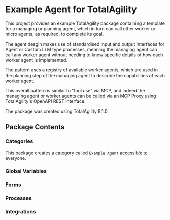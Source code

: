 # Example Agent for TotalAgility
This project provides an example TotalAgility package containing a template for a managing or planning agent, which in turn can call other worker or micro agents, as required, to complete its goal.

The agent desgin makes use of standardised input and output interfaces for Agent or Custom LLM type processes, meaning the managing agent can call any worker agent without needing to know specific details of how each worker agent is implemented.

The pattern uses a registry of available worker agents, which are used in the planning step of the managing agent to describe the capabilities of each worker agent. 

This overall pattern is similar to "tool use" via MCP, and indeed the managing agent or worker agents can be called via an MCP Proxy using TotalAgility's OpenAPI REST interface. 

The package was created using TotalAgility 8.1.0.

## Package Contents

### Categories
This package creates a category called ```Example Agent``` accessible to everyone. 

### Global Variables


### Forms


### Processes


### Integrations 





